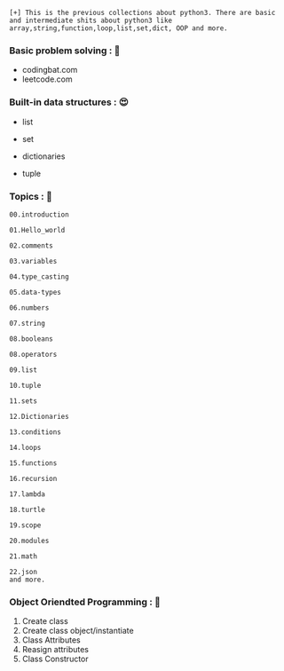```
[+] This is the previous collections about python3. There are basic and intermediate shits about python3 like array,string,function,loop,list,set,dict, OOP and more.

```

### Basic problem solving : 🥰

- codingbat.com
- leetcode.com

### Built-in data structures : 😍

- list

- set

- dictionaries

- tuple

### Topics : 🙂

```
00.introduction

01.Hello_world

02.comments

03.variables

04.type_casting

05.data-types

06.numbers

07.string

08.booleans

08.operators

09.list

10.tuple

11.sets

12.Dictionaries

13.conditions

14.loops

15.functions

16.recursion

17.lambda

18.turtle

19.scope

20.modules

21.math

22.json
and more.
```

### Object Oriendted Programming : 🤩

1. Create class
2. Create class object/instantiate
3. Class Attributes
4. Reasign attributes
5. Class Constructor
